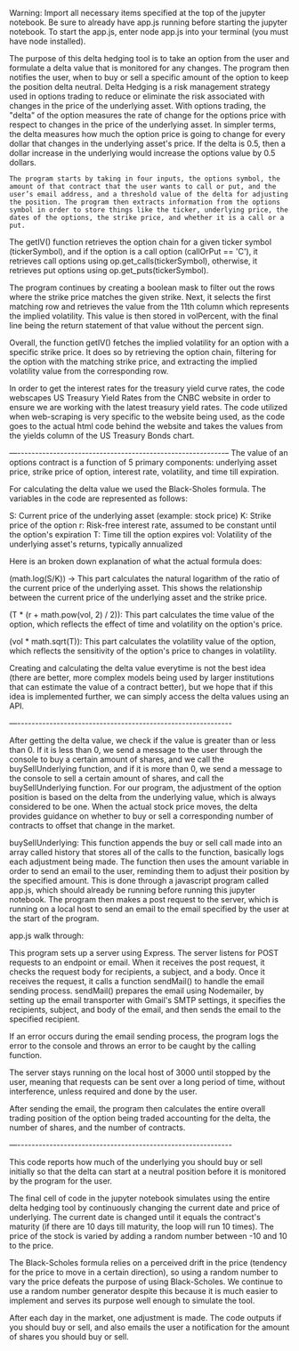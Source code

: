 Warning: Import all necessary items specified at the top of the jupyter notebook. Be sure to already have app.js running before starting the jupyter notebook. To start the app.js, enter node app.js into your terminal (you must have node installed).

The purpose of this delta hedging tool is to take an option from the user and formulate a delta value that is monitored for any changes. The program then notifies the user, when to buy or sell a specific amount of the option to keep the position delta neutral. 
Delta Hedging is a risk management strategy used in options trading to reduce or eliminate the risk associated with changes in the price of the underlying asset. With options trading, the "delta" of the option measures the rate of change for the options price with respect to changes in the price of the underlying asset. In simpler terms, the delta measures how much the option price is going to change for every dollar that changes in the underlying asset's price. If the delta is 0.5, then a dollar increase in the underlying would increase the options value by 0.5 dollars. 

	The program starts by taking in four inputs, the options symbol, the amount of that contract that the user wants to call or put, and the user’s email address, and a threshold value of the delta for adjusting the position. The program then extracts information from the options symbol in order to store things like the ticker, underlying price, the dates of the options, the strike price, and whether it is a call or a put.



The getIV() function retrieves the option chain for a given ticker symbol (tickerSymbol), and if the option is a call option (callOrPut == 'C'), it retrieves call options using op.get_calls(tickerSymbol), otherwise, it retrieves put options using op.get_puts(tickerSymbol).

The program continues by creating a boolean mask to filter out the rows where the strike price matches the given strike. Next, it selects the first matching row and retrieves the value from the 11th column which represents the implied volatility. This value is then stored in volPercent, with the final line being the return statement of that value without the percent sign.

Overall, the function getIV() fetches the implied volatility for an option with a specific strike price. It does so by retrieving the option chain, filtering for the option with the matching strike price, and extracting the implied volatility value from the corresponding row.

In order to get the interest rates for the treasury yield curve rates, the code webscapes US Treasury Yield Rates from the CNBC website in order to ensure we are working with the latest treasury yield rates. The code utilized when web-scraping is very specific to the website being used, as the code goes to the actual html code behind the website and takes the values from the yields column of the US Treasury Bonds chart.

—----------------------------------------------------------–
The value of an options contract is a function of 5 primary components: underlying asset price, strike price of option, interest rate, volatility, and time till expiration. 


For calculating the delta value we used the Black-Sholes formula. The variables in the code are represented as follows: 

S: Current price of the underlying asset (example: stock price)
K: Strike price of the option
r: Risk-free interest rate, assumed to be constant until the option's expiration
T: Time till the option expires
vol: Volatility of the underlying asset's returns, typically annualized

Here is an broken down explanation of what the actual formula does:

(math.log(S/K)) -> This part calculates the natural logarithm of the ratio of the current price of the underlying asset. This shows the relationship between the current price of the underlying asset and the strike price.

(T * (r + math.pow(vol, 2) / 2)): This part calculates the time value of the option, which reflects the effect of time and volatility on the option's price.

(vol * math.sqrt(T)): This part calculates the volatility value of the option, which reflects the sensitivity of the option's price to changes in volatility.

Creating and calculating the delta value everytime is not the best idea (there are better, more complex models being used by larger institutions that can estimate the value of a contract better), but we hope that if this idea is implemented further, we can simply access the delta values using an API.

—------------------------------------------------------------

After getting the delta value, we check if the value is greater than or less than 0. If it is less than 0, we send a message to the user through the console to buy a certain amount of shares, and we call the buySellUnderlying function, and if it is more than 0, we send a message to the console to sell a certain amount of shares, and call the buySellUnderlying function. For our program, the adjustment of the option position is based on the delta from the underlying value, which is always considered to be one. When the actual stock price moves, the delta provides guidance on whether to buy or sell a corresponding number of contracts to offset that change in the market.

buySellUnderlying: This function appends the buy or sell call made into an array called history that stores all of the calls to the function, basically logs each adjustment being made. The function then uses the amount variable in order to send an email to the user, reminding them to adjust their position by the specified amount. This is done through a javascript program called app.js, which should already be running before running this jupyter notebook. The program then makes a post request to the server, which is running on a local host to send an email to the email specified by the user at the start of the program. 

app.js walk through: 

This program sets up a server using Express. The server listens for POST requests to an endpoint or email. When it receives the post request, it checks the request body for recipients, a subject, and a body. Once it receives the request, it calls a function sendMail() to handle the email sending process. sendMail() prepares the email using Nodemailer, by setting up the email transporter with Gmail's SMTP settings, it specifies the recipients, subject, and body of the email, and then sends the email to the specified recipient.

If an error occurs during the email sending process, the program logs the error to the console and throws an error to be caught by the calling function.

The server stays running on the local host of 3000 until stopped by the user, meaning that requests can be sent over a long period of time, without interference, unless required and done by the user.

After sending the email, the program then calculates the entire overall trading position of the option being traded accounting for the delta, the number of shares, and the number of contracts.

—------------------------------------------------------------


This code reports how much of the underlying you should buy or sell initially so that the delta can start at a neutral position before it is monitored by the program for the user.

The final cell of code in the jupyter notebook simulates using the entire delta hedging tool by continuously changing the current date and price of underlying. The current date is changed until it equals the contract's maturity (if there are 10 days till maturity, the loop will run 10 times). The price of the stock is varied by adding a random number between -10 and 10 to the price. 

The Black-Scholes formula relies on a perceived drift in the price (tendency for the price to move in a certain direction), so using a random number to vary the price defeats the purpose of using Black-Scholes. We continue to use a random number generator despite this because it is much easier to implement and serves its purpose well enough to simulate the tool. 

After each day in the market, one adjustment is made. The code outputs if you should buy or sell, and also emails the user a notification for the amount of shares you should buy or sell. 




